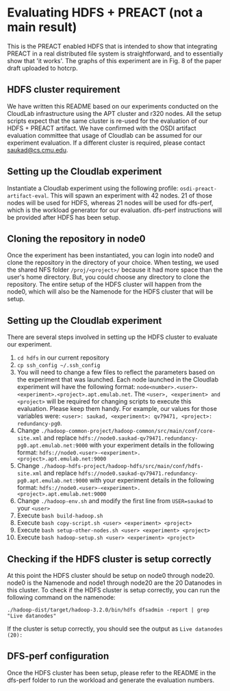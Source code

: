 # Evaluating HDFS + PREACT (not a main result)
This is the PREACT enabled HDFS that is intended to show that integrating PREACT in a real distributed file system is straightforward, and to essentially show that 'it works'. The graphs of this experiment are in Fig. 8 of the paper draft uploaded to hotcrp.


## HDFS cluster requirement
We have written this README based on our experiments conducted on the CloudLab infrastructure using the APT cluster and r320 nodes. All the setup scripts expect that the same cluster is re-used for the evaluation of our HDFS + PREACT artifact. We have confirmed with the OSDI artifact evaluation committee that usage of Cloudlab can be assumed for our experiment evaluation. If a different cluster is required, please contact saukad@cs.cmu.edu.


## Setting up the Cloudlab experiment
Instantiate a Cloudlab experiment using the following profile: `osdi-preact-artifact-eval`. This will spawn an experiment with 42 nodes. 21 of those nodes will be used for HDFS, whereas 21 nodes will be used for dfs-perf, which is the workload generator for our evaluation. dfs-perf instructions will be provided after HDFS has been setup.


## Cloning the repository in node0
Once the experiment has been instantiated, you can login into node0 and clone the repository in the directory of your choice. When testing, we used the shared NFS folder `/proj/<project>/` because it had more space than the user's home directory. But, you could choose any directory to clone the repository. The entire setup of the HDFS cluster will happen from the node0, which will also be the Namenode for the HDFS cluster that will be setup.


## Setting up the Cloudlab experiment
There are several steps involved in setting up the HDFS cluster to evaluate our experiment.
1. `cd hdfs` in our current repository
2. `cp ssh_config ~/.ssh_config`
3. You will need to change a few files to reflect the parameters based on the experiment that was launched. Each node launched in the Cloudlab experiment will have the following format: `node<number>.<user>-<experiment>.<project>.apt.emulab.net`. The `<user>, <experiment> and <project>` will be required for changing scripts to execute this evaluation. Please keep them handy. For example, our values for those variables were: `<user>: saukad, <experiment>: qv79471, <project>: redundancy-pg0`.
4. Change `./hadoop-common-project/hadoop-common/src/main/conf/core-site.xml` and replace `hdfs://node0.saukad-qv79471.redundancy-pg0.apt.emulab.net:9000` with your experiment details in the following format: `hdfs://node0.<user>-<experiment>.<project>.apt.emulab.net:9000`
5. Change `./hadoop-hdfs-project/hadoop-hdfs/src/main/conf/hdfs-site.xml` and replace `hdfs://node0.saukad-qv79471.redundancy-pg0.apt.emulab.net:9000` with your experiment details in the following format: `hdfs://node0.<user>-<experiment>.<project>.apt.emulab.net:9000`
6. Change `./hadoop-env.sh` and modify the first line from `USER=saukad` to your `<user>`
7. Execute `bash build-hadoop.sh`
8. Execute `bash copy-script.sh <user> <experiment> <project>`
9. Execute `bash setup-other-nodes.sh <user> <experiment> <project>`
10. Execute `bash hadoop-setup.sh <user> <experiment> <project>`


## Checking if the HDFS cluster is setup correctly
At this point the HDFS cluster should be setup on node0 through node20. node0 is the Namenode and node1 through node20 are the 20 Datanodes in this cluster. To check if the HDFS cluster is setup correctly, you can run the following command on the namenode:

`./hadoop-dist/target/hadoop-3.2.0/bin/hdfs dfsadmin -report | grep "Live datanodes"`

If the cluster is setup correctly, you should see the output as `Live datanodes (20):`

## DFS-perf configuration
Once the HDFS cluster has been setup, please refer to the README in the dfs-perf folder to run the workload and generate the evaluation numbers.
